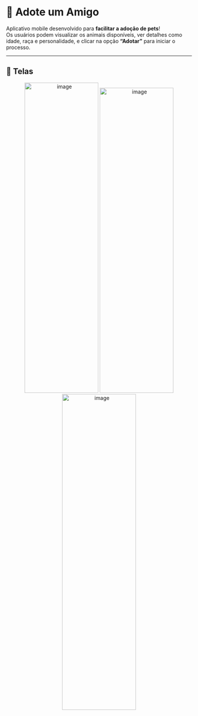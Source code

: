 # 🐾 Adote um Amigo
 
Aplicativo mobile desenvolvido para **facilitar a adoção de pets**!  
Os usuários podem visualizar os animais disponíveis, ver detalhes como idade, raça e personalidade, e clicar na opção **“Adotar”** para iniciar o processo.
 
---
 
## 📱 Telas
 
<div align="center">
<img width="200" height="839" alt="image" src="https://github.com/user-attachments/assets/994c0b1b-9dea-4eaa-bedb-aff23be6a773" />

<img width="200" height="825" alt="image" src="https://github.com/user-attachments/assets/f2b719a7-a81f-4655-a2c7-46f3e246bd6a" />

<img width="200" height="854" alt="image" src="https://github.com/user-attachments/assets/b6089fb3-8c88-4dba-af64-10d5f7fd17fe" />

</div>
 
